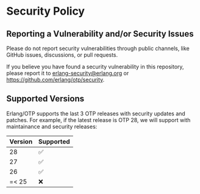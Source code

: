 # Security Policy

## Reporting a Vulnerability and/or Security Issues

Please do not report security vulnerabilities through public channels, like
GitHub issues, discussions, or pull requests.

If you believe you have found a security vulnerability in this repository,
please report it to erlang-security@erlang.org or https://github.com/erlang/otp/security.

## Supported Versions

Erlang/OTP supports the last 3 OTP releases with security updates and patches.
For example, if the latest release is OTP 28, we will support with maintainance and security releases:

| Version | Supported          |
| ------- | ------------------ |
| 28      | :white_check_mark: |
| 27      | :white_check_mark: |
| 26      | :white_check_mark: |
| =< 25   | :x:               |

<!--
> %CopyrightBegin%
>
> SPDX-License-Identifier: Apache-2.0
>
> Copyright Ericsson AB 2010-2025. All Rights Reserved.
>
> Licensed under the Apache License, Version 2.0 (the "License");
> you may not use this file except in compliance with the License.
> You may obtain a copy of the License at
>
>     http://www.apache.org/licenses/LICENSE-2.0
>
> Unless required by applicable law or agreed to in writing, software
> distributed under the License is distributed on an "AS IS" BASIS,
> WITHOUT WARRANTIES OR CONDITIONS OF ANY KIND, either express or implied.
> See the License for the specific language governing permissions and
> limitations under the License.
>
> %CopyrightEnd%
-->
